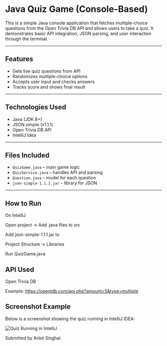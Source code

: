 # Java Quiz Game (Console-Based)

This is a simple Java console application that fetches multiple-choice questions from the Open Trivia DB API and allows users to take a quiz. It demonstrates basic API integration, JSON parsing, and user interaction through the terminal.

---

## Features
- Gets live quiz questions from API
- Randomizes multiple-choice options
- Accepts user input and checks answers
- Tracks score and shows final result

---

## Technologies Used
- Java (JDK 8+)
- JSON.simple (v1.1.1)
- Open Trivia DB API
- IntelliJ Idea

---

## Files Included
- `QuizGame.java` – main game logic
- `QuizService.java` – handles API and parsing
- `Question.java` – model for each question
- `json-simple-1.1.1.jar` – library for JSON

---

## How to Run

On IntelliJ

Open project → Add .java files to src

Add json-simple-1.1.1.jar to 

Project Structure → Libraries

Run QuizGame.java

## API Used
Open Trivia DB

Example: https://opentdb.com/api.php?amount=5&type=multiple

## Screenshot Example 
Below is a screenshot showing the quiz running in IntelliJ IDEA:

![Quiz Running in IntelliJ](Example.png)

Submitted by Ankit Singhal.
